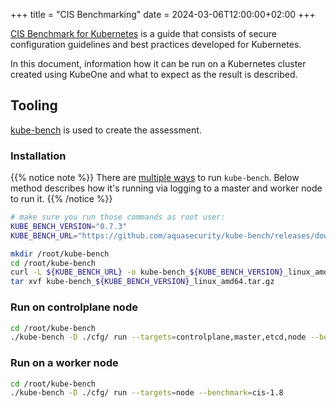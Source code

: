 +++
title = "CIS Benchmarking"
date = 2024-03-06T12:00:00+02:00
+++

[CIS Benchmark for Kubernetes](https://www.cisecurity.org/benchmark/kubernetes) is a guide that consists of secure configuration guidelines and best practices developed for Kubernetes.

In this document, information how it can be run on a Kubernetes cluster created using KubeOne and what to expect as the result is described.

## Tooling

[kube-bench](https://github.com/aquasecurity/kube-bench) is used to create the assessment.

### Installation
{{% notice note %}}
There are [multiple ways](https://github.com/aquasecurity/kube-bench/blob/main/docs/running.md) to run `kube-bench`. Below method describes how it's running via logging to a master and worker node to run it.
{{% /notice %}}

```bash
# make sure you run those commands as root user:
KUBE_BENCH_VERSION="0.7.3"
KUBE_BENCH_URL="https://github.com/aquasecurity/kube-bench/releases/download/v${KUBE_BENCH_VERSION}/kube-bench_${KUBE_BENCH_VERSION}_linux_amd64.tar.gz"

mkdir /root/kube-bench
cd /root/kube-bench
curl -L ${KUBE_BENCH_URL} -o kube-bench_${KUBE_BENCH_VERSION}_linux_amd64.tar.gz
tar xvf kube-bench_${KUBE_BENCH_VERSION}_linux_amd64.tar.gz
```

### Run on controlplane node

```bash
cd /root/kube-bench
./kube-bench -D ./cfg/ run --targets=controlplane,master,etcd,node --benchmark=cis-1.8
```

### Run on a worker node

```bash
cd /root/kube-bench
./kube-bench -D ./cfg/ run --targets=node --benchmark=cis-1.8
```
